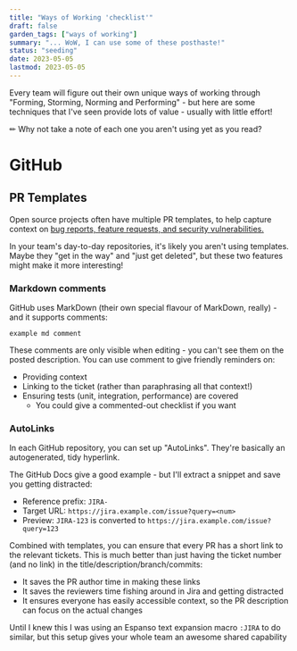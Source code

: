 ```yaml
---
title: "Ways of Working 'checklist'"
draft: false
garden_tags: ["ways of working"]
summary: "... WoW, I can use some of these posthaste!"
status: "seeding"
date: 2023-05-05
lastmod: 2023-05-05
---
```


Every team will figure out their own unique ways of working through "Forming, Storming, Norming and Performing" - but here are some techniques that I've seen provide lots of value - usually with little effort!

✏ Why not take a note of each one you aren't using yet as you read?

# GitHub 

## PR Templates

Open source projects often have multiple PR templates, to help capture context on [bug reports, feature requests, and security vulnerabilities.](https://docs.github.com/en/communities/using-templates-to-encourage-useful-issues-and-pull-requests/about-issue-and-pull-request-templates#issue-templates)

In your team's day-to-day repositories, it's likely you aren't using templates. Maybe they "get in the way" and "just get deleted", but these two features might make it more interesting!

### Markdown comments

GitHub uses MarkDown (their own special flavour of MarkDown, really) - and it supports comments:

`example md comment`

These comments are only visible when editing - you can't see them on the posted description. 
You can use comment to give friendly reminders on:
- Providing context
- Linking to the ticket (rather than paraphrasing all that context!)
- Ensuring tests (unit, integration, performance) are covered
  - You could give a commented-out checklist if you want

### AutoLinks

In each GitHub repository, you can set up "AutoLinks". They're basically an autogenerated, tidy hyperlink.

The GitHub Docs give a good example - but I'll extract a snippet and save you getting distracted:
- Reference prefix: `JIRA-`
- Target URL: `https://jira.example.com/issue?query=<num>`
- Preview: `JIRA-123` is converted to `https://jira.example.com/issue?query=123`

Combined with templates, you can ensure that every PR has a short link to the relevant tickets.
This is much better than just having the ticket number (and no link) in the title/description/branch/commits:
- It saves the PR author time in making these links
- It saves the reviewers time fishing around in Jira and getting distracted
- It ensures everyone has easily accessible context, so the PR description can focus on the actual changes

Until I knew this I was using an Espanso text expansion macro `:JIRA` to do similar, but this setup gives your whole team an awesome shared capability
